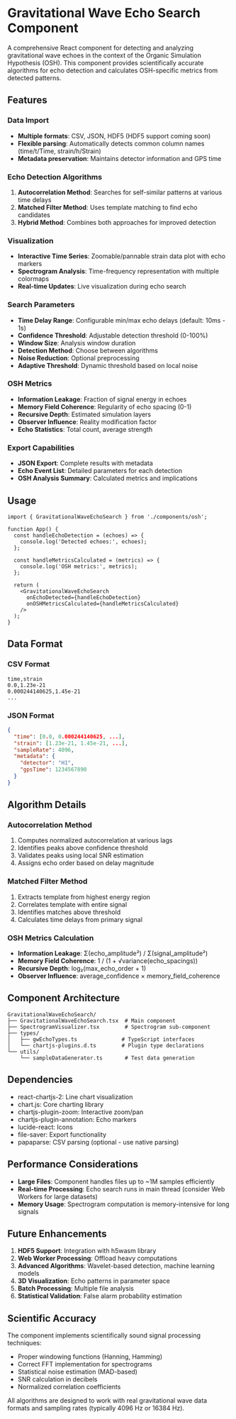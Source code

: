 # Gravitational Wave Echo Search Component

A comprehensive React component for detecting and analyzing gravitational wave echoes in the context of the Organic Simulation Hypothesis (OSH). This component provides scientifically accurate algorithms for echo detection and calculates OSH-specific metrics from detected patterns.

## Features

### Data Import
- **Multiple formats**: CSV, JSON, HDF5 (HDF5 support coming soon)
- **Flexible parsing**: Automatically detects common column names (time/t/Time, strain/h/Strain)
- **Metadata preservation**: Maintains detector information and GPS time

### Echo Detection Algorithms
1. **Autocorrelation Method**: Searches for self-similar patterns at various time delays
2. **Matched Filter Method**: Uses template matching to find echo candidates
3. **Hybrid Method**: Combines both approaches for improved detection

### Visualization
- **Interactive Time Series**: Zoomable/pannable strain data plot with echo markers
- **Spectrogram Analysis**: Time-frequency representation with multiple colormaps
- **Real-time Updates**: Live visualization during echo search

### Search Parameters
- **Time Delay Range**: Configurable min/max echo delays (default: 10ms - 1s)
- **Confidence Threshold**: Adjustable detection threshold (0-100%)
- **Window Size**: Analysis window duration
- **Detection Method**: Choose between algorithms
- **Noise Reduction**: Optional preprocessing
- **Adaptive Threshold**: Dynamic threshold based on local noise

### OSH Metrics
- **Information Leakage**: Fraction of signal energy in echoes
- **Memory Field Coherence**: Regularity of echo spacing (0-1)
- **Recursive Depth**: Estimated simulation layers
- **Observer Influence**: Reality modification factor
- **Echo Statistics**: Total count, average strength

### Export Capabilities
- **JSON Export**: Complete results with metadata
- **Echo Event List**: Detailed parameters for each detection
- **OSH Analysis Summary**: Calculated metrics and implications

## Usage

```tsx
import { GravitationalWaveEchoSearch } from './components/osh';

function App() {
  const handleEchoDetection = (echoes) => {
    console.log('Detected echoes:', echoes);
  };

  const handleMetricsCalculated = (metrics) => {
    console.log('OSH metrics:', metrics);
  };

  return (
    <GravitationalWaveEchoSearch
      onEchoDetected={handleEchoDetection}
      onOSHMetricsCalculated={handleMetricsCalculated}
    />
  );
}
```

## Data Format

### CSV Format
```csv
time,strain
0.0,1.23e-21
0.000244140625,1.45e-21
...
```

### JSON Format
```json
{
  "time": [0.0, 0.000244140625, ...],
  "strain": [1.23e-21, 1.45e-21, ...],
  "sampleRate": 4096,
  "metadata": {
    "detector": "H1",
    "gpsTime": 1234567890
  }
}
```

## Algorithm Details

### Autocorrelation Method
1. Computes normalized autocorrelation at various lags
2. Identifies peaks above confidence threshold
3. Validates peaks using local SNR estimation
4. Assigns echo order based on delay magnitude

### Matched Filter Method
1. Extracts template from highest energy region
2. Correlates template with entire signal
3. Identifies matches above threshold
4. Calculates time delays from primary signal

### OSH Metrics Calculation
- **Information Leakage**: Σ(echo_amplitude²) / Σ(signal_amplitude²)
- **Memory Field Coherence**: 1 / (1 + √variance(echo_spacings))
- **Recursive Depth**: log₂(max_echo_order + 1)
- **Observer Influence**: average_confidence × memory_field_coherence

## Component Architecture

```
GravitationalWaveEchoSearch/
├── GravitationalWaveEchoSearch.tsx  # Main component
├── SpectrogramVisualizer.tsx        # Spectrogram sub-component
├── types/
│   ├── gwEchoTypes.ts              # TypeScript interfaces
│   └── chartjs-plugins.d.ts        # Plugin type declarations
└── utils/
    └── sampleDataGenerator.ts       # Test data generation
```

## Dependencies

- react-chartjs-2: Line chart visualization
- chart.js: Core charting library
- chartjs-plugin-zoom: Interactive zoom/pan
- chartjs-plugin-annotation: Echo markers
- lucide-react: Icons
- file-saver: Export functionality
- papaparse: CSV parsing (optional - use native parsing)

## Performance Considerations

- **Large Files**: Component handles files up to ~1M samples efficiently
- **Real-time Processing**: Echo search runs in main thread (consider Web Workers for large datasets)
- **Memory Usage**: Spectrogram computation is memory-intensive for long signals

## Future Enhancements

1. **HDF5 Support**: Integration with h5wasm library
2. **Web Worker Processing**: Offload heavy computations
3. **Advanced Algorithms**: Wavelet-based detection, machine learning models
4. **3D Visualization**: Echo patterns in parameter space
5. **Batch Processing**: Multiple file analysis
6. **Statistical Validation**: False alarm probability estimation

## Scientific Accuracy

The component implements scientifically sound signal processing techniques:
- Proper windowing functions (Hanning, Hamming)
- Correct FFT implementation for spectrograms
- Statistical noise estimation (MAD-based)
- SNR calculation in decibels
- Normalized correlation coefficients

All algorithms are designed to work with real gravitational wave data formats and sampling rates (typically 4096 Hz or 16384 Hz).